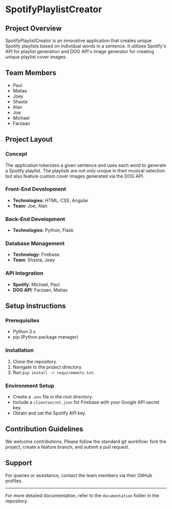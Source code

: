 # SpotifyPlaylistCreator

## Project Overview
SpotifyPlaylistCreator is an innovative application that creates unique Spotify playlists based on individual words in a sentence. It utilizes Spotify's API for playlist generation and DOG API's image generator for creating unique playlist cover images.

## Team Members
- Paul
- Matias
- Joey
- Shasta
- Alan
- Joe
- Michael
- Farzaan

## Project Layout

### Concept
The application tokenizes a given sentence and uses each word to generate a Spotify playlist. The playlists are not only unique in their musical selection but also feature custom cover images generated via the DOG API.

### Front-End Development
- **Technologies**: HTML, CSS, Angular
- **Team**: Joe, Alan

### Back-End Development
- **Technologies**: Python, Flask

### Database Management
- **Technology**: Firebase
- **Team**: Shasta, Joey

### API Integration
- **Spotify**: Michael, Paul
- **DOG API**: Farzaan, Matias

## Setup Instructions

### Prerequisites
- Python 3.x
- pip (Python package manager)

### Installation
1. Clone the repository.
2. Navigate to the project directory.
3. Run `pip install -r requirements.txt`.

### Environment Setup
- Create a `.env` file in the root directory.
- Include a `clientsecret.json` for Firebase with your Google API secret key.
- Obtain and set the Spotify API key.

## Contribution Guidelines
We welcome contributions. Please follow the standard git workflow: fork the project, create a feature branch, and submit a pull request.

## Support
For queries or assistance, contact the team members via their GitHub profiles.

---

For more detailed documentation, refer to the `documentation` folder in the repository.

